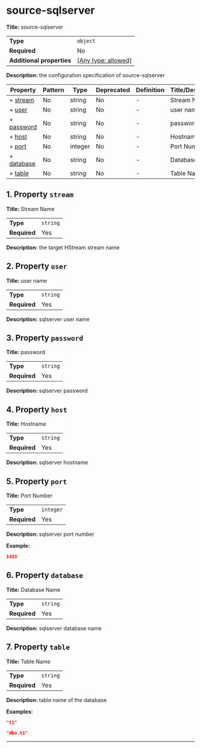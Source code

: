 # source-sqlserver

**Title:** source-sqlserver

|                           |                                                                           |
| ------------------------- | ------------------------------------------------------------------------- |
| **Type**                  | `object`                                                                  |
| **Required**              | No                                                                        |
| **Additional properties** | [[Any type: allowed]](# "Additional Properties of any type are allowed.") |

**Description:** the configuration specification of source-sqlserver

| Property                 | Pattern | Type    | Deprecated | Definition | Title/Description |
| ------------------------ | ------- | ------- | ---------- | ---------- | ----------------- |
| + [stream](#stream )     | No      | string  | No         | -          | Stream Name       |
| + [user](#user )         | No      | string  | No         | -          | user name         |
| + [password](#password ) | No      | string  | No         | -          | password          |
| + [host](#host )         | No      | string  | No         | -          | Hostname          |
| + [port](#port )         | No      | integer | No         | -          | Port Number       |
| + [database](#database ) | No      | string  | No         | -          | Database Name     |
| + [table](#table )       | No      | string  | No         | -          | Table Name        |

## <a name="stream"></a>1. Property `stream`

**Title:** Stream Name

|              |          |
| ------------ | -------- |
| **Type**     | `string` |
| **Required** | Yes      |

**Description:** the target HStream stream name

## <a name="user"></a>2. Property `user`

**Title:** user name

|              |          |
| ------------ | -------- |
| **Type**     | `string` |
| **Required** | Yes      |

**Description:** sqlserver user name

## <a name="password"></a>3. Property `password`

**Title:** password

|              |          |
| ------------ | -------- |
| **Type**     | `string` |
| **Required** | Yes      |

**Description:** sqlserver password

## <a name="host"></a>4. Property `host`

**Title:** Hostname

|              |          |
| ------------ | -------- |
| **Type**     | `string` |
| **Required** | Yes      |

**Description:** sqlserver hostname

## <a name="port"></a>5. Property `port`

**Title:** Port Number

|              |           |
| ------------ | --------- |
| **Type**     | `integer` |
| **Required** | Yes       |

**Description:** sqlserver port number

**Example:** 

```json
1433
```

## <a name="database"></a>6. Property `database`

**Title:** Database Name

|              |          |
| ------------ | -------- |
| **Type**     | `string` |
| **Required** | Yes      |

**Description:** sqlserver database name

## <a name="table"></a>7. Property `table`

**Title:** Table Name

|              |          |
| ------------ | -------- |
| **Type**     | `string` |
| **Required** | Yes      |

**Description:** table name of the database

**Examples:** 

```json
"t1"
```

```json
"dbo.t1"
```

----------------------------------------------------------------------------------------------------------------------------
